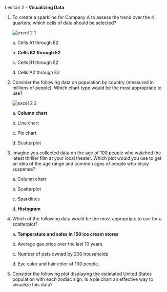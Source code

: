 Lesson 2 - **Visualizing Data**

1.  To create a sparkline for Company A to assess the trend over the 4 quarters, which cells of data should be selected?

    ![excel 2 1](https://user-images.githubusercontent.com/74751990/206835751-86eaf73f-db1b-4fb4-a47e-940626d22a96.jpg)
    
    a.  Cells A1 through E2

    b.  **Cells B2 through E2**

    c.  Cells B1 through E2

    d.  Cells A2 through E2

2.  Consider the following data on population by country (measured in millions of people). Which chart type would be the most appropriate to use?

    ![excel 2 2](https://user-images.githubusercontent.com/74751990/206960140-5aef9df3-61a0-4ec4-bf8c-e9f794a06ba9.jpg)

    a.  **Column chart**

    b.  Line chart

    c.  Pie chart

    d.  Scatterplot

3.  Imagine you collected data on the age of 100 people who watched the latest thriller film at your local theater. Which plot would you use to get an idea of the age range and common ages of people who enjoy suspense?

    a.  Column chart
    
    b.  Scatterplot
    
    c.  Sparklines
    
    d.  **Histogram**

4.	Which of the following data would be the most appropriate to use for a scatterplot?

    a.  **Temperature and sales in 150 ice cream stores**
    
    b.  Average gas price over the last 10 years.
    
    c.  Number of pets owned by 200 households
    
    d.  Eye color and hair color of 100 people.

5.  Consider the following plot displaying the estimated United States population with each zodiac sign. Is a pie chart an effective way to visualize this data?
